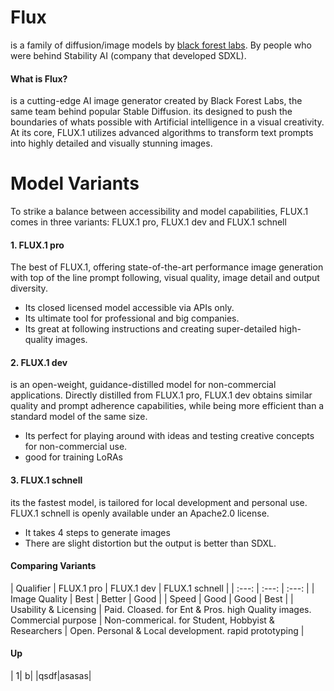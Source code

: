 # Flux
is a family of diffusion/image models by [black forest labs](https://blackforestlabs.ai/announcing-black-forest-labs/). By people who were behind Stability AI (company that developed SDXL).

#### What is Flux?
is a cutting-edge AI image generator created by Black Forest Labs, the same team behind popular Stable Diffusion. its designed to push the boundaries of whats possible with Artificial intelligence in a visual creativity. At its core, FLUX.1 utilizes advanced algorithms to transform text prompts into highly detailed and visually stunning images. 

# Model Variants
To strike a balance between accessibility and model capabilities, FLUX.1 comes in three variants: FLUX.1 pro, FLUX.1 dev and FLUX.1 schnell

#### 1. FLUX.1 pro
The best of FLUX.1, offering state-of-the-art performance image generation with top of the line prompt following, visual quality, image detail and output diversity.
- Its closed licensed model accessible via APIs only.
- Its ultimate tool for professional and big companies.
- Its great at following instructions and creating super-detailed high-quality images. 

#### 2. FLUX.1 dev
is an open-weight, guidance-distilled model for non-commercial applications. Directly distilled from FLUX.1 pro, FLUX.1 dev obtains similar quality and prompt adherence capabilities, while being more efficient than a standard model of the same size.
- Its perfect for playing around with ideas and testing creative concepts for non-commercial use.
- good for training LoRAs 

#### 3. FLUX.1 schnell
its the fastest model, is tailored for local development and personal use. FLUX.1 schnell is openly available under an Apache2.0 license.
- It takes 4 steps to generate images
- There are slight distortion but the output is better than SDXL.

#### Comparing Variants 

| Qualifier | FLUX.1 pro | FLUX.1 dev | FLUX.1 schnell |
| :---:         |     :---:      |    :---: |
| Image Quality   | Best     | Better    | Good    |
| Speed   | Good     | Good    | Best    |
| Usability & Licensing   | Paid. Cloased. for Ent & Pros. high Quality images. Commercial purpose     | Non-commerical. for Student, Hobbyist & Researchers    | Open. Personal & Local development. rapid prototyping    |

#### Up

| 1| b|
|qsdf|asasas|
